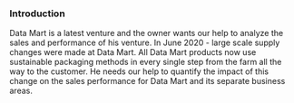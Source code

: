 ### Introduction

Data Mart is a latest venture and the owner wants our help to analyze the sales and performance of his venture. In June 2020 - large scale supply changes were made at Data Mart. All Data Mart products now use sustainable packaging methods in every single step from the farm all the way to the customer.
He needs our help to quantify the impact of this change on the sales performance for Data Mart and its separate business areas.
